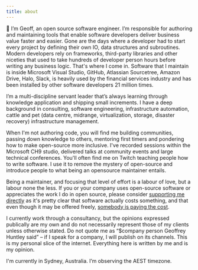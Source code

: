 ```yaml
---
title: about
---
```


🙌 I’m Geoff, an open source software engineer. I’m responsible for authoring and maintaining tools that enable software developers deliver business value faster and easier. Gone are the days where a developer had to start every project by defining their own IO, data structures and subroutines. Modern developers rely on frameworks, third-party libraries and other niceties that used to take hundreds of developer person hours before writing any business logic. That's where I come in. Software that I maintain is inside Microsoft Visual Studio, GitHub, Atlassian Sourcetree, Amazon Drive, Halo, Slack, is heavily used by the financial services industry and has been installed by other software developers 21 million times.

I’m a multi-discipline servant leader that’s always learning through knowledge application and shipping small increments. I have a deep background in consulting, software engineering, infrastructure automation, cattle and pet (data centre, midrange, virtualization, storage, disaster recovery) infrastructure management.

When I'm not authoring code, you will find me building communities, passing down knowledge to others, mentoring first timers and pondering how to make open-source more inclusive. I've recorded sessions within the Microsoft CH9 studio, delivered talks at community events and large technical conferences. You'll often find me on Twitch teaching people how to write software. I use it to remove the mystery of open-source and introduce people to what being an opensource maintainer entails.

Being a maintainer, and focusing that level of effort is a labour of love, but a labour none the less. If you or your company uses open-source software or appreciates the work I do in open source, please consider [supporting me directly](/support) as it's pretty clear that software actually costs something, and that even though it may be offered freely, [somebody is paying the cost](https://www.youtube.com/watch?v=0t85TyH-h04). 

I currently work through a consultancy, but the opinions expressed publically are my own and do not necessarily represent those of my clients unless otherwise stated. Do not quote me as “$company person Geoffrey Huntley said” – if I speak for a company, I will publish on its channels. This is my personal slice of the internet. Everything here is written by me and is my opinion.

I'm currently in Sydney, Australia. I’m observing the AEST timezone.
